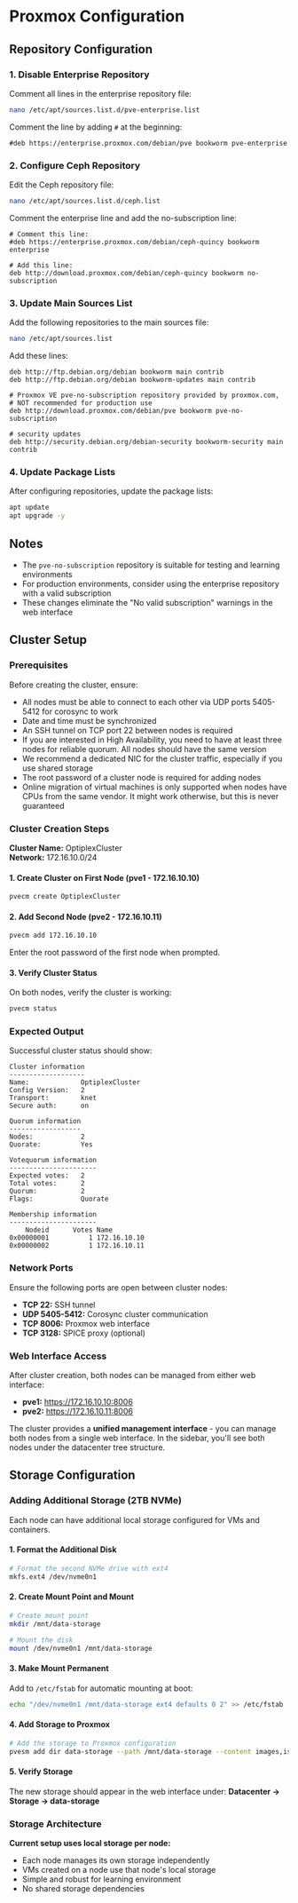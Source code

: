 # Proxmox Configuration

## Repository Configuration

### 1. Disable Enterprise Repository

Comment all lines in the enterprise repository file:

```bash
nano /etc/apt/sources.list.d/pve-enterprise.list
```

Comment the line by adding `#` at the beginning:
```
#deb https://enterprise.proxmox.com/debian/pve bookworm pve-enterprise
```

### 2. Configure Ceph Repository

Edit the Ceph repository file:

```bash
nano /etc/apt/sources.list.d/ceph.list
```

Comment the enterprise line and add the no-subscription line:
```
# Comment this line:
#deb https://enterprise.proxmox.com/debian/ceph-quincy bookworm enterprise

# Add this line:
deb http://download.proxmox.com/debian/ceph-quincy bookworm no-subscription
```

### 3. Update Main Sources List

Add the following repositories to the main sources file:

```bash
nano /etc/apt/sources.list
```

Add these lines:
```
deb http://ftp.debian.org/debian bookworm main contrib
deb http://ftp.debian.org/debian bookworm-updates main contrib

# Proxmox VE pve-no-subscription repository provided by proxmox.com,
# NOT recommended for production use
deb http://download.proxmox.com/debian/pve bookworm pve-no-subscription

# security updates
deb http://security.debian.org/debian-security bookworm-security main contrib
```

### 4. Update Package Lists

After configuring repositories, update the package lists:

```bash
apt update
apt upgrade -y
```

## Notes

- The `pve-no-subscription` repository is suitable for testing and learning environments
- For production environments, consider using the enterprise repository with a valid subscription
- These changes eliminate the "No valid subscription" warnings in the web interface

## Cluster Setup

### Prerequisites

Before creating the cluster, ensure:

- All nodes must be able to connect to each other via UDP ports 5405-5412 for corosync to work
- Date and time must be synchronized
- An SSH tunnel on TCP port 22 between nodes is required
- If you are interested in High Availability, you need to have at least three nodes for reliable quorum. All nodes should have the same version
- We recommend a dedicated NIC for the cluster traffic, especially if you use shared storage
- The root password of a cluster node is required for adding nodes
- Online migration of virtual machines is only supported when nodes have CPUs from the same vendor. It might work otherwise, but this is never guaranteed

### Cluster Creation Steps

**Cluster Name:** OptiplexCluster  
**Network:** 172.16.10.0/24  

#### 1. Create Cluster on First Node (pve1 - 172.16.10.10)

```bash
pvecm create OptiplexCluster
```

#### 2. Add Second Node (pve2 - 172.16.10.11)

```bash
pvecm add 172.16.10.10
```

Enter the root password of the first node when prompted.

#### 3. Verify Cluster Status

On both nodes, verify the cluster is working:

```bash
pvecm status
```

### Expected Output

Successful cluster status should show:

```
Cluster information
-------------------
Name:             OptiplexCluster
Config Version:   2
Transport:        knet
Secure auth:      on

Quorum information
------------------
Nodes:            2
Quorate:          Yes

Votequorum information
----------------------
Expected votes:   2
Total votes:      2
Quorum:           2
Flags:            Quorate

Membership information
----------------------
    Nodeid      Votes Name
0x00000001          1 172.16.10.10
0x00000002          1 172.16.10.11
```

### Network Ports

Ensure the following ports are open between cluster nodes:

- **TCP 22:** SSH tunnel
- **UDP 5405-5412:** Corosync cluster communication
- **TCP 8006:** Proxmox web interface
- **TCP 3128:** SPICE proxy (optional)

### Web Interface Access

After cluster creation, both nodes can be managed from either web interface:

- **pve1:** https://172.16.10.10:8006
- **pve2:** https://172.16.10.11:8006

The cluster provides a **unified management interface** - you can manage both nodes from a single web interface. In the sidebar, you'll see both nodes under the datacenter tree structure.

## Storage Configuration

### Adding Additional Storage (2TB NVMe)

Each node can have additional local storage configured for VMs and containers.

#### 1. Format the Additional Disk

```bash
# Format the second NVMe drive with ext4
mkfs.ext4 /dev/nvme0n1
```

#### 2. Create Mount Point and Mount

```bash
# Create mount point
mkdir /mnt/data-storage

# Mount the disk
mount /dev/nvme0n1 /mnt/data-storage
```

#### 3. Make Mount Permanent

Add to `/etc/fstab` for automatic mounting at boot:

```bash
echo "/dev/nvme0n1 /mnt/data-storage ext4 defaults 0 2" >> /etc/fstab
```

#### 4. Add Storage to Proxmox

```bash
# Add the storage to Proxmox configuration
pvesm add dir data-storage --path /mnt/data-storage --content images,iso,vztmpl,backup,snippets
```

#### 5. Verify Storage

The new storage should appear in the web interface under:
**Datacenter → Storage → data-storage**

### Storage Architecture

**Current setup uses local storage per node:**
- Each node manages its own storage independently
- VMs created on a node use that node's local storage
- Simple and robust for learning environment
- No shared storage dependencies
